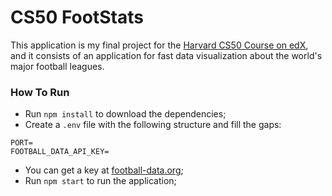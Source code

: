 # CS50 FootStats

This application is my final project for the [Harvard CS50 Course on edX](https://www.edx.org/course/introduction-computer-science-harvardx-cs50x), and it consists of an application for fast data visualization about the world's major football leagues.

### How To Run

  - Run `npm install` to download the dependencies;
  - Create a `.env` file with the following structure and fill the gaps:
```
PORT=
FOOTBALL_DATA_API_KEY=
```
  - You can get a key at [football-data.org](http://www.football-data.org);
  - Run `npm start` to run the application;

